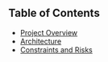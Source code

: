 ## Table of Contents

* [Project Overview](Overview/index.md)
* [Architecture](Architecture/index.md)
* [Constraints and Risks](Considerations/index.md)